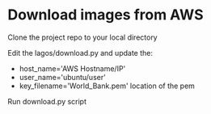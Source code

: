 # Download images from AWS

Clone the project repo to your local directory 

Edit the lagos/download.py and update the:
  * host_name='AWS Hostname/IP'
  * user_name='ubuntu/user'
  * key_filename='World_Bank.pem' location of the pem

Run download.py script

